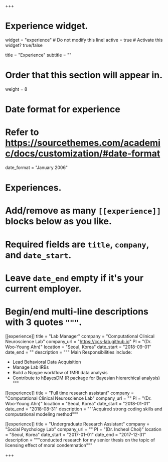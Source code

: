 +++
# Experience widget.
widget = "experience"  # Do not modify this line!
active = true  # Activate this widget? true/false

title = "Experience"
subtitle = ""

# Order that this section will appear in.
weight = 8

# Date format for experience
#   Refer to https://sourcethemes.com/academic/docs/customization/#date-format
date_format = "January 2006"

# Experiences.
#   Add/remove as many `[[experience]]` blocks below as you like.
#   Required fields are `title`, `company`, and `date_start`.
#   Leave `date_end` empty if it's your current employer.
#   Begin/end multi-line descriptions with 3 quotes `"""`.
[[experience]]
  title = "Lab Manager"
  company = "Computational Clinical Neuroscience Lab"
  company_url = "https://ccs-lab.github.io"
  PI = "(Dr. Woo-Young Ahn)"
  location = "Seoul, Korea"
  date_start = "2018-09-01"
  date_end = ""
  description = """
  Main Responsibilities include:
  
  * Lead Behavioral Data Acquisition
  * Manage Lab IRBs
  * Build a Nipype workflow of fMRI data analysis
  * Contribute to hBayesDM (R package for Bayesian hierarchical analysis)
  """

[[experience]]
  title = "Full time research assistant"
  company = "Computational Clinical Neuroscience Lab"
  company_url = ""
  PI = "(Dr. Woo-Young Ahn)"
  location = "Seoul, Korea"
  date_start = "2018-01-01"
  date_end = "2018-08-31"
  description = """Acquired strong coding skills and computational modeling method"""

[[experience]]
  title = "Undergraduate Research Assistant"
  company = "Social Psychology Lab"
  company_url = ""
  PI = "(Dr. Incheol Choi)"
  location = "Seoul, Korea"
  date_start = "2017-01-01"
  date_end = "2017-12-31"
  description = """conducted research for my senior thesis on the topic of licensing effect of moral condemnation"""


+++
